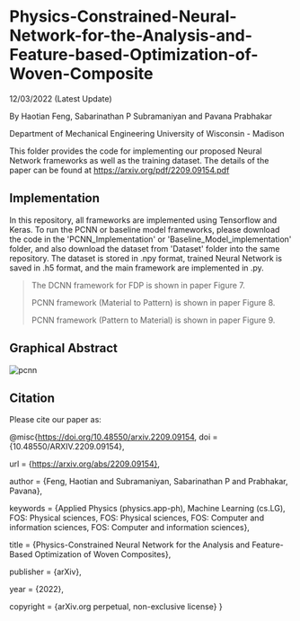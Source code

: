 # Physics-Constrained-Neural-Network-for-the-Analysis-and-Feature-based-Optimization-of-Woven-Composite

12/03/2022 (Latest Update)

By Haotian Feng, Sabarinathan P Subramaniyan and Pavana Prabhakar

Department of Mechanical Engineering
University of Wisconsin - Madison

This folder provides the code for implementing our proposed Neural Network frameworks as well as the training dataset. The details of the paper can be found at https://arxiv.org/pdf/2209.09154.pdf

## Implementation
In this repository, all frameworks are implemented using Tensorflow and Keras. To run the PCNN or baseline model frameworks, please download the code in the 'PCNN_Implementation' or 'Baseline_Model_implementation' folder, and also download the dataset from 'Dataset' folder into the same repository. The dataset is stored in .npy format, trained Neural Network is saved in .h5 format, and the main framework are implemented in .py.

>The DCNN framework for FDP is shown in paper Figure 7. 
>
>PCNN framework (Material to Pattern) is shown in paper Figure 8. 
>
>PCNN framework (Pattern to Material) is shown in paper Figure 9. 

## Graphical Abstract
![pcnn](https://user-images.githubusercontent.com/62448186/221621644-53d2a352-5981-4cd7-8624-128e181ff9fa.png)

## Citation
Please cite our paper as:

@misc{https://doi.org/10.48550/arxiv.2209.09154,
  doi = {10.48550/ARXIV.2209.09154},
  
  url = {https://arxiv.org/abs/2209.09154},
  
  author = {Feng, Haotian and Subramaniyan, Sabarinathan P and Prabhakar, Pavana},
  
  keywords = {Applied Physics (physics.app-ph), Machine Learning (cs.LG), FOS: Physical sciences, FOS: Physical sciences, FOS: Computer and information sciences, FOS: Computer and information sciences},
  
  title = {Physics-Constrained Neural Network for the Analysis and Feature-Based Optimization of Woven Composites},
  
  publisher = {arXiv},
  
  year = {2022},
  
  copyright = {arXiv.org perpetual, non-exclusive license}
}

